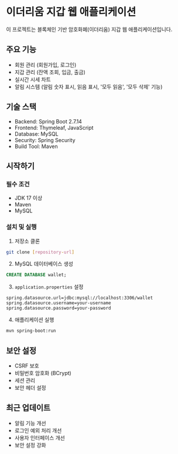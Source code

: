 # 이더리움 지갑 웹 애플리케이션

이 프로젝트는 블록체인 기반 암호화폐(이더리움) 지갑 웹 애플리케이션입니다.

## 주요 기능

- 회원 관리 (회원가입, 로그인)
- 지갑 관리 (잔액 조회, 입금, 출금)
- 실시간 시세 차트
- 알림 시스템 (알림 숫자 표시, 읽음 표시, '모두 읽음', '모두 삭제' 기능)

## 기술 스택

- Backend: Spring Boot 2.7.14
- Frontend: Thymeleaf, JavaScript
- Database: MySQL
- Security: Spring Security
- Build Tool: Maven

## 시작하기

### 필수 조건

- JDK 17 이상
- Maven
- MySQL

### 설치 및 실행

1. 저장소 클론
```bash
git clone [repository-url]
```

2. MySQL 데이터베이스 생성
```sql
CREATE DATABASE wallet;
```

3. `application.properties` 설정
```properties
spring.datasource.url=jdbc:mysql://localhost:3306/wallet
spring.datasource.username=your-username
spring.datasource.password=your-password
```

4. 애플리케이션 실행
```bash
mvn spring-boot:run
```

## 보안 설정

- CSRF 보호
- 비밀번호 암호화 (BCrypt)
- 세션 관리
- 보안 헤더 설정

## 최근 업데이트

- 알림 기능 개선
- 로그인 예외 처리 개선
- 사용자 인터페이스 개선
- 보안 설정 강화 